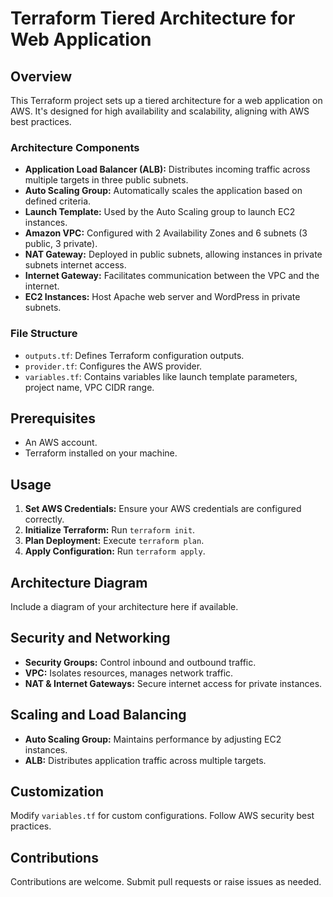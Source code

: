 # Terraform Tiered Architecture for Web Application

## Overview
This Terraform project sets up a tiered architecture for a web application on AWS. It's designed for high availability and scalability, aligning with AWS best practices.

### Architecture Components
- **Application Load Balancer (ALB):** Distributes incoming traffic across multiple targets in three public subnets.
- **Auto Scaling Group:** Automatically scales the application based on defined criteria.
- **Launch Template:** Used by the Auto Scaling group to launch EC2 instances.
- **Amazon VPC:** Configured with 2 Availability Zones and 6 subnets (3 public, 3 private).
- **NAT Gateway:** Deployed in public subnets, allowing instances in private subnets internet access.
- **Internet Gateway:** Facilitates communication between the VPC and the internet.
- **EC2 Instances:** Host Apache web server and WordPress in private subnets.

### File Structure
- `outputs.tf`: Defines Terraform configuration outputs.
- `provider.tf`: Configures the AWS provider.
- `variables.tf`: Contains variables like launch template parameters, project name, VPC CIDR range.

## Prerequisites
- An AWS account.
- Terraform installed on your machine.

## Usage
1. **Set AWS Credentials:** Ensure your AWS credentials are configured correctly.
2. **Initialize Terraform:** Run `terraform init`.
3. **Plan Deployment:** Execute `terraform plan`.
4. **Apply Configuration:** Run `terraform apply`.

## Architecture Diagram
Include a diagram of your architecture here if available.

## Security and Networking
- **Security Groups:** Control inbound and outbound traffic.
- **VPC:** Isolates resources, manages network traffic.
- **NAT & Internet Gateways:** Secure internet access for private instances.

## Scaling and Load Balancing
- **Auto Scaling Group:** Maintains performance by adjusting EC2 instances.
- **ALB:** Distributes application traffic across multiple targets.

## Customization
Modify `variables.tf` for custom configurations. Follow AWS security best practices.

## Contributions
Contributions are welcome. Submit pull requests or raise issues as needed.
